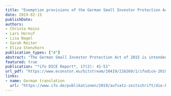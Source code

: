 ```yaml
---
title: "Exemption provisions of the German Small Investor Protection Act: A follow-up study"
date: 2019-02-15
publishDate: 
authors:
- Christa Hainz
- Lars Hornuf
- Lisa Nagel
- Sarah Reiter
- Eliza Stenzhorn
publication_types: ["4"]
abstract: "The German Small Investor Protection Act of 2015 is intended to provide greater transparency for investors in the 'gray capital market' through stronger regulation. However, the Act also contains exemptions. These exempt both companies that finance themselves via a crowdinvesting platform and social, non-profit and church projects from the obligation to prepare a prospectus when financing via asset investments. Christa Hainz, Sarah Reiter, Ifo Institute, Lars Hornuf, Lisa Nagel and Eliza Stenzhorn, University of Bremen, present the regulations of the Small Investor Protection Act and analyze the effects of the exemptions about three years after the introduction of the law."
featured: true
publication: "*ifo DICE Report*, 17(2): 41-51"
url_pdf: "https://www.econstor.eu/bitstream/10419/216269/1/ifodice-2019-02-p41-51.pdf"
links: 
- name: German translation
  url: "https://www.ifo.de/publikationen/2019/aufsatz-zeitschrift/die-befreiungsvorschriften-des-kleinanlegerschutzgesetzes"
---
```

